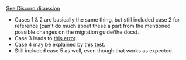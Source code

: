[See Discord dicussion](https://discord.com/channels/486522875931656193/1054051640946208768/1055754871753678889)

* Cases 1 & 2 are basically the same thing, but still included case 2 for reference (can't do much about these a part from the mentioned possible changes on the migration guide/the docs).
* Case 3 leads to [this error](https://github.com/storybookjs/storybook/blob/485b776e48138ec9c571555f16f314b9e1392f3d/code/lib/core-server/src/utils/StoryIndexGenerator.ts#L198).
* Case 4 may be explained by [this test](https://github.com/storybookjs/storybook/blob/12f4d50c89a35ad94d8cd785a712de58ac343cbb/code/lib/builder-vite/src/plugins/mdx-plugin.ts#L5).
* Still included case 5 as well, even though that works as expected.

